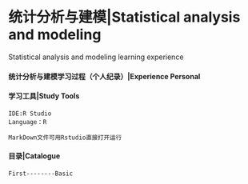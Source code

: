# 统计分析与建模|Statistical analysis and modeling
Statistical analysis and modeling learning experience


#### 统计分析与建模学习过程（个人纪录）|Experience Personal

#### 学习工具|Study Tools
```
IDE:R Studio
Language：R
```

```
MarkDown文件可用Rstudio直接打开运行
```

#### 目录|Catalogue
```
First--------Basic
```
